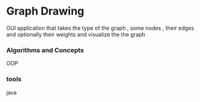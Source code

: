 # Graph Drawing
GUI application that takes the type of the graph , some nodes , their edges and optionally their weights and visualize the the graph 
### Algorithms and Concepts
OOP
### tools
java
